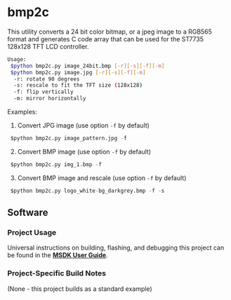 # bmp2c
This utility converts a 24 bit color bitmap, or a jpeg image to a RGB565 format and generates C code array that can be used for the ST7735 128x128 TFT LCD controller.


```bash
Usage:
 $python bmp2c.py image_24bit.bmp [-r][-s][-f][-m]
 $python bmp2c.py image.jpg [-r][-s][-f][-m]
  -r: rotate 90 degrees
  -s: rescale to fit the TFT size (128x128)
  -f: flip vertically
  -m: mirror horizontally
```

Examples:

1. Convert JPG image (use option  `-f` by default)

```python
 $python bmp2c.py image_pattern.jpg -f
```

2. Convert BMP image (use option  `-f` by default)

```python
 $python bmp2c.py img_1.bmp -f
```

3. Convert BMP image and rescale (use option  `-f` by default)

```python
 $python bmp2c.py logo_white-bg_darkgrey.bmp -f -s
```



## Software

### Project Usage

Universal instructions on building, flashing, and debugging this project can be found in the **[MSDK User Guide](https://analogdevicesinc.github.io/msdk/USERGUIDE/)**.

### Project-Specific Build Notes

(None - this project builds as a standard example)

